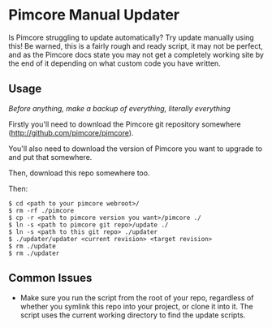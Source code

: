 # Pimcore Manual Updater

Is Pimcore struggling to update automatically? Try update manually using this! Be warned, this is a 
fairly rough and ready script, it may not be perfect, and as the Pimcore docs state you may not get
a completely working site by the end of it depending on what custom code you have written.

## Usage

*Before anything, make a backup of everything, literally everything*

Firstly you'll need to download the Pimcore git repository somewhere 
(http://github.com/pimcore/pimcore).

You'll also need to download the version of Pimcore you want to upgrade to and put that somewhere.

Then, download this repo somewhere too.

Then:

```
$ cd <path to your pimcore webroot>/
$ rm -rf ./pimcore
$ cp -r <path to pimcore version you want>/pimcore ./
$ ln -s <path to pimcore git repo>/update ./
$ ln -s <path to this git repo> ./updater
$ ./updater/updater <current revision> <target revision>
$ rm ./update
$ rm ./updater
```

## Common Issues

* Make sure you run the script from the root of your repo, regardless of whether you symlink this
repo into your project, or clone it into it. The script uses the current working directory to find
the update scripts.
